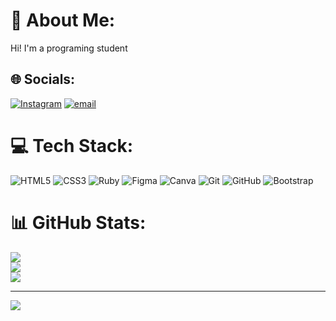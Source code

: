# 💫 About Me:
Hi! I'm a programing student


## 🌐 Socials:
[![Instagram](https://img.shields.io/badge/Instagram-%23E4405F.svg?logo=Instagram&logoColor=white)](https://instagram.com/mig_vargas) [![email](https://img.shields.io/badge/Email-D14836?logo=gmail&logoColor=white)](mailto:miguelvargasferreira39@gmail.com) 

# 💻 Tech Stack:
![HTML5](https://img.shields.io/badge/html5-%23E34F26.svg?style=for-the-badge&logo=html5&logoColor=white) ![CSS3](https://img.shields.io/badge/css3-%231572B6.svg?style=for-the-badge&logo=css3&logoColor=white) ![Ruby](https://img.shields.io/badge/ruby-%23CC342D.svg?style=for-the-badge&logo=ruby&logoColor=white) ![Figma](https://img.shields.io/badge/figma-%23F24E1E.svg?style=for-the-badge&logo=figma&logoColor=white) ![Canva](https://img.shields.io/badge/Canva-%2300C4CC.svg?style=for-the-badge&logo=Canva&logoColor=white) ![Git](https://img.shields.io/badge/git-%23F05033.svg?style=for-the-badge&logo=git&logoColor=white) ![GitHub](https://img.shields.io/badge/github-%23121011.svg?style=for-the-badge&logo=github&logoColor=white) ![Bootstrap](https://img.shields.io/badge/bootstrap-%238511FA.svg?style=for-the-badge&logo=bootstrap&logoColor=white)
# 📊 GitHub Stats:
![](https://github-readme-stats.vercel.app/api?username=MikvDev&theme=dark&hide_border=false&include_all_commits=false&count_private=false)<br/>
![](https://nirzak-streak-stats.vercel.app/?user=MikvDev&theme=dark&hide_border=false)<br/>
![](https://github-readme-stats.vercel.app/api/top-langs/?username=MikvDev&theme=dark&hide_border=false&include_all_commits=false&count_private=false&layout=compact)

---
[![](https://visitcount.itsvg.in/api?id=MikvDev&icon=0&color=0)](https://visitcount.itsvg.in)

<!-- Proudly created with GPRM ( https://gprm.itsvg.in ) -->
